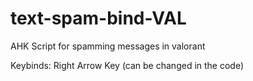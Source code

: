 # text-spam-bind-VAL
AHK Script for spamming messages in valorant

Keybinds:
Right Arrow Key (can be changed in the code)
